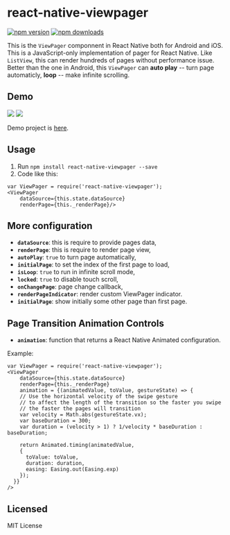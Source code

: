 # react-native-viewpager

[![npm version](https://img.shields.io/npm/v/react-native-viewpager.svg?style=flat-square)](https://www.npmjs.com/package/react-native-viewpager)
[![npm downloads](https://img.shields.io/npm/dm/react-native-viewpager.svg?style=flat-square)](https://www.npmjs.com/package/react-native-viewpager)


This is the `ViewPager` componnent in React Native both for Android and iOS.
This is a JavaScript-only implementation of pager for React Native. Like `ListView`,
this can render hundreds of pages without performance issue. Better than the one in
Android, this `ViewPager` can **auto play** -- turn page automaticly, **loop** -- make infinite scrolling.

## Demo
![](./art/demo.jpg)
![](./art/anim.gif)

Demo project is [here](./Sample).

## Usage

1. Run `npm install react-native-viewpager --save`
2. Code like this:

```
var ViewPager = require('react-native-viewpager');
<ViewPager
    dataSource={this.state.dataSource}
    renderPage={this._renderPage}/>
```

## More configuration

* **`dataSource`**: this is require to provide pages data,
* **`renderPage`**: this is require to render page view,
* **`autoPlay`**: `true` to turn page automatically,
* **`initialPage`**: to set the index of the first page to load,
* **`isLoop`**: `true` to run in infinite scroll mode,
* **`locked`**: `true` to disable touch scroll,
* **`onChangePage`**: page change callback,
* **`renderPageIndicator`**: render custom ViewPager indicator.
* **`initialPage`**: show initially some other page than first page.

## Page Transition Animation Controls

* **`animation`**: function that returns a React Native Animated configuration.

Example:
```
var ViewPager = require('react-native-viewpager');
<ViewPager
    dataSource={this.state.dataSource}
    renderPage={this._renderPage}
    animation = {(animatedValue, toValue, gestureState) => {
    // Use the horizontal velocity of the swipe gesture
    // to affect the length of the transition so the faster you swipe
    // the faster the pages will transition
    var velocity = Math.abs(gestureState.vx);
    var baseDuration = 300;
    var duration = (velocity > 1) ? 1/velocity * baseDuration : baseDuration;

    return Animated.timing(animatedValue,
    {
      toValue: toValue,
      duration: duration,
      easing: Easing.out(Easing.exp)
    });
  }}
/>
```

## Licensed

MIT License
